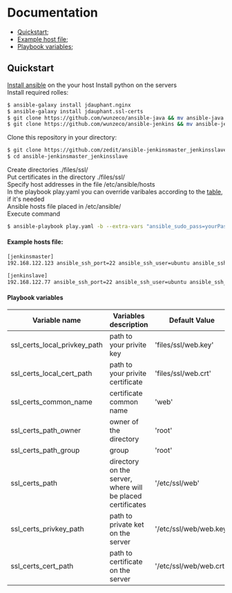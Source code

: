 # Documentation

+ [Quickstart](#Quickstart);
+ [Example host file](#Ex1);
+ [Playbook variables](#Table1);

## <a name="Quickstart"></a> Quickstart

[Install ansible](http://docs.ansible.com/ansible/latest/installation_guide/intro_installation.html) on the your host
Install python on the servers  
Install required rolles:  
```sh
$ ansible-galaxy install jdauphant.nginx
$ ansible-galaxy install jdauphant.ssl-certs
$ git clone https://github.com/wunzeco/ansible-java && mv ansible-java ~/.ansible/roles/wunzeco.java
$ git clone https://github.com/wunzeco/ansible-jenkins && mv ansible-jenkins ~/.ansible/roles/wunzeco.jenkins
```
Clone this repository in your directory:

```sh
$ git clone https://github.com/zedit/ansible-jenkinsmaster_jenkinsslave 
$ cd ansible-jenkinsmaster_jenkinsslave
```
Create directories ./files/ssl/  
Put certificates in the directory ./files/ssl/  
Specify host addresses in the file /etc/ansible/hosts  
In the playbook play.yaml you can override varibales according to the [table](#Table1), if it's needed  
Ansible hosts file placed in /etc/ansible/  
Execute command  

```sh
$ ansible-playbook play.yaml -b --extra-vars "ansible_sudo_pass=yourPassword"
```

#### <a name="Ex1"></a> Example hosts file:

```sh
[jenkinsmaster]
192.168.122.123 ansible_ssh_port=22 ansible_ssh_user=ubuntu ansible_ssh_private_key_file=~/.ssh/id_rsa

[jenkinslave]
192.168.122.77 ansible_ssh_port=22 ansible_ssh_user=ubuntu ansible_ssh_private_key_file=~/.ssh/id_rsa
```

#### <a name="Table1"></a> Playbook variables
| Variable name | Variables description | Default Value |
| ------------- | --------------------- | ------------- |
| ssl_certs_local_privkey_path | path to your privite key | 'files/ssl/web.key' |
| ssl_certs_local_cert_path | path to your privite certificate | 'files/ssl/web.crt' |
| ssl_certs_common_name | certificate common name | 'web' |
| ssl_certs_path_owner | owner of the directory | 'root' | 
| ssl_certs_path_group | group | 'root' |   
| ssl_certs_path | directory on the server, where will be placed certificates | '/etc/ssl/web' |
| ssl_certs_privkey_path | path to private ket on the server | '/etc/ssl/web/web.key' |
| ssl_certs_cert_path | path to certificate on the server | '/etc/ssl/web/web.crt' |
